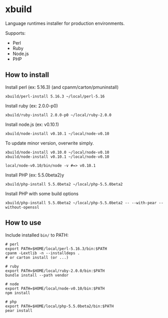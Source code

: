 # xbuild

Language runtimes installer for production environments.

Supports:
* Perl
* Ruby
* Node.js
* PHP

## How to install

Install perl (ex: 5.16.3) (and cpanm/carton/pmuninstall)

    xbuild/perl-install 5.16.3 ~/local/perl-5.16

Install ruby (ex: 2.0.0-p0)

    xbuild/ruby-install 2.0.0-p0 ~/local/ruby-2.0.0

Install node.js (ex: v0.10.1)

    xbuild/node-install v0.10.1 ~/local/node-v0.10

To update minor version, overwrite simply.

    xbuild/node-install v0.10.0 ~/local/node-v0.10
    xbuild/node-install v0.10.1 ~/local/node-v0.10
    
    local/node-v0.10/bin/node -v #=> v0.10.1

Install PHP (ex: 5.5.0beta2)y

    xbuild/php-install 5.5.0beta2 ~/local/php-5.5.0beta2

Install PHP with some build options

    xbuild/php-install 5.5.0beta2 ~/local/php-5.5.0beta2 -- --with-pear --without-openssl

## How to use

Include installed `bin/` to PATH:

    # perl
    export PATH=$HOME/local/perl-5.16.3/bin:$PATH
    cpanm -Lextlib -n --installdeps .
    # or carton install (or ...)
    
    # ruby
    export PATH=$HOME/local/ruby-2.0.0/bin:$PATH
    bundle install --path vendor
    
    # node
    export PATH=$HOME/local/node-v0.10/bin:$PATH
    npm install

    # php
    export PATH=$HOME/local/php-5.5.0beta2/bin:$PATH
    pear install
